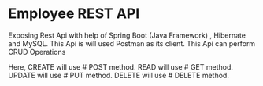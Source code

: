 # Employee REST API 
Exposing Rest Api with help of Spring Boot (Java Framework) , Hibernate and MySQL.
This Api is will used Postman as its client.
This Api can perform CRUD Operations

Here,
 CREATE  will use # POST method.
 READ will use # GET method.
 UPDATE will use # PUT method.
 DELETE will use # DELETE method.


 
